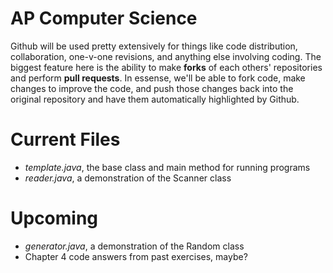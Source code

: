 AP Computer Science
====
Github will be used pretty extensively for things like code distribution, collaboration, one-v-one revisions, and anything else involving coding. The biggest feature here is the ability to make **forks** of each others' repositories and perform **pull requests**. In essense, we'll be able to fork code, make changes to improve the code, and push those changes back into the original repository and have them automatically highlighted by Github.

# Current Files
- *template.java*, the base class and main method for running programs
- *reader.java*, a demonstration of the Scanner class

# Upcoming
- *generator.java*, a demonstration of the Random class
- Chapter 4 code answers from past exercises, maybe?